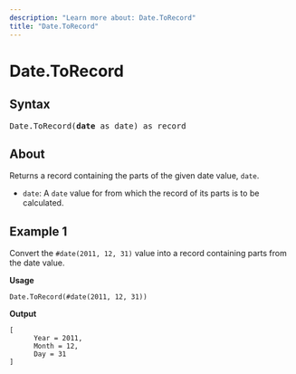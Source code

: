 ```yaml
---
description: "Learn more about: Date.ToRecord"
title: "Date.ToRecord"
---
```

# Date.ToRecord

## Syntax

<pre>
Date.ToRecord(<b>date</b> as date) as record
</pre>

## About

Returns a record containing the parts of the given date value, `date`.

* `date`: A `date` value for from which the record of its parts is to be calculated.

## Example 1

Convert the `#date(2011, 12, 31)` value into a record containing parts from the date value.

**Usage**

```powerquery-m
Date.ToRecord(#date(2011, 12, 31))
```

**Output**

```powerquery-m
[
      Year = 2011,
      Month = 12,
      Day = 31
]
```
